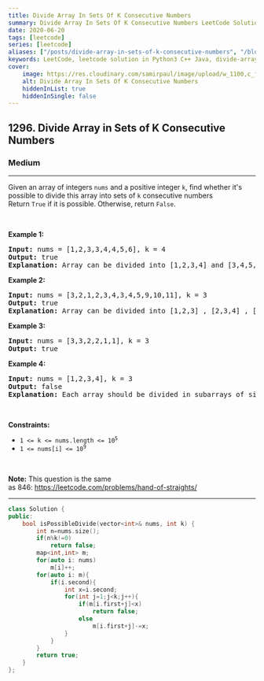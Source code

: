 ```yaml
---
title: Divide Array In Sets Of K Consecutive Numbers
summary: Divide Array In Sets Of K Consecutive Numbers LeetCode Solution Explained
date: 2020-06-20
tags: [leetcode]
series: [leetcode]
aliases: ["/posts/divide-array-in-sets-of-k-consecutive-numbers", "/blog/posts/divide-array-in-sets-of-k-consecutive-numbers", "/divide-array-in-sets-of-k-consecutive-numbers"]
keywords: LeetCode, leetcode solution in Python3 C++ Java, divide-array-in-sets-of-k-consecutive-numbers solution
cover:
    image: https://res.cloudinary.com/samirpaul/image/upload/w_1100,c_fit,co_rgb:FFFFFF,l_text:Arial_70_bold:Divide Array In Sets Of K Consecutive Numbers/problem-solving.webp
    alt: Divide Array In Sets Of K Consecutive Numbers
    hiddenInList: true
    hiddenInSingle: false
---
```



<h2>1296. Divide Array in Sets of K Consecutive Numbers</h2><h3>Medium</h3><hr><div><p>Given an array of integers <code>nums</code> and a positive integer <code>k</code>, find whether it's possible to divide this array into sets of <code>k</code> consecutive numbers<br>
Return <code>True</code> if it is possible.<strong> </strong>Otherwise, return <code>False</code>.</p>

<p>&nbsp;</p>
<p><strong>Example 1:</strong></p>

<pre><strong>Input:</strong> nums = [1,2,3,3,4,4,5,6], k = 4
<strong>Output:</strong> true
<strong>Explanation:</strong> Array can be divided into [1,2,3,4] and [3,4,5,6].
</pre>

<p><strong>Example 2:</strong></p>

<pre><strong>Input:</strong> nums = [3,2,1,2,3,4,3,4,5,9,10,11], k = 3
<strong>Output:</strong> true
<strong>Explanation:</strong> Array can be divided into [1,2,3] , [2,3,4] , [3,4,5] and [9,10,11].
</pre>

<p><strong>Example 3:</strong></p>

<pre><strong>Input:</strong> nums = [3,3,2,2,1,1], k = 3
<strong>Output:</strong> true
</pre>

<p><strong>Example 4:</strong></p>

<pre><strong>Input:</strong> nums = [1,2,3,4], k = 3
<strong>Output:</strong> false
<strong>Explanation:</strong> Each array should be divided in subarrays of size 3.
</pre>

<p>&nbsp;</p>
<p><strong>Constraints:</strong></p>

<ul>
	<li><code>1 &lt;= k &lt;= nums.length &lt;= 10<sup>5</sup></code></li>
	<li><code>1 &lt;= nums[i] &lt;= 10<sup>9</sup></code></li>
</ul>

<p>&nbsp;</p>
<strong>Note:</strong> This question is the same as&nbsp;846:&nbsp;<a href="https://leetcode.com/problems/hand-of-straights/" target="_blank">https://leetcode.com/problems/hand-of-straights/</a></div>

---




```cpp
class Solution {
public:
    bool isPossibleDivide(vector<int>& nums, int k) {
        int n=nums.size();
        if(n%k!=0)
            return false;
        map<int,int> m;
        for(auto i: nums)
            m[i]++;
        for(auto i: m){
            if(i.second){
                int x=i.second;
                for(int j=1;j<k;j++){
                    if(m[i.first+j]<x)
                        return false;
                    else
                        m[i.first+j]-=x;
                }
            }
        }
        return true;
    }
};
```
